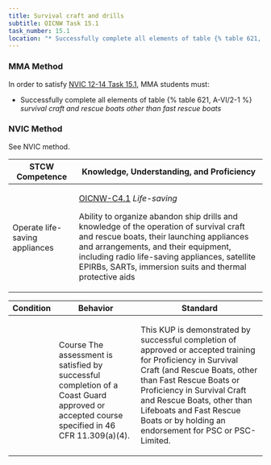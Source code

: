 ```yaml
---
title: Survival craft and drills
subtitle: OICNW Task 15.1 
task_number: 15.1
location: "* Successfully complete all elements of table {% table 621, A-VI/2-1 %} *survival craft and rescue boats other than fast rescue boats*" 
---
```



### MMA Method

In order to satisfy  [NVIC 12-14  Task  15.1]({{site.baseurl}}/assets/images/nvic-12-14.pdf), MMA students must:

* Successfully complete all elements of table {% table 621, A-VI/2-1 %} *survival craft and rescue boats other than fast rescue boats*


### NVIC Method

<a onclick="togglevisibility('nvic_methods')" >See NVIC method.</a>

<div id='nvic_methods' class='hide'>

<table>
<thead>
<tr>
<th class='forty'> STCW Competence </th>
<th class='sixty'> Knowledge, Understanding, and Proficiency </th>
</tr>
</thead>




<tbody>
<tr><td markdown='1'>

Operate life-saving appliances

</td><td markdown='1'>

[OICNW-C4.1](../../tables/21.html#OICNW-C4.1) *Life-saving*

Ability to organize abandon ship drills and knowledge of the operation of survival craft and rescue boats, their launching appliances and arrangements, and their equipment, including radio life-saving appliances, satellite EPIRBs, SARTs, immersion suits and thermal protective aids

</td></tr>


</tbody>
</table>


<table>
<thead>
<tr><th class='twenty'>  Condition </th><th class='twenty'> Behavior </th><th  class='sixty'>Standard </th></tr>
</thead>
<tbody >



<tr><td markdown='1'>


</td><td markdown='1'>


<br>

<div class="tooltip">Course
<span class="tooltiptext">
The assessment is satisfied by successful completion of a Coast Guard approved or accepted course specified in 46 CFR 11.309(a)(4).
</span>
</div>


</td><td markdown='1'>

This KUP is demonstrated by successful completion of approved or accepted training for Proficiency in Survival Craft (and Rescue Boats, other than Fast Rescue Boats or Proficiency in Survival Craft and Rescue Boats, other than Lifeboats and Fast Rescue Boats or by holding an endorsement for PSC or PSC-Limited.

</td></tr>
</tbody>
</table>
</div>
